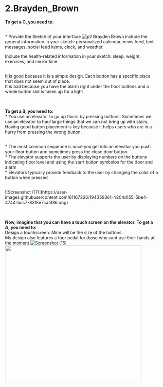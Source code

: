 # 2.Brayden_Brown

**To get a C, you need to:**




<br />* Provide the Sketch of your interface
![p2 Brayden Brown](https://user-images.githubusercontent.com/61167226/202030621-392fc301-622a-4a17-a3ea-5faf1573c33b.png)
Include the general information in your sketch: personalized calendar, news feed, text messages, social feed items, clock, and weather.

Include the health-related information in your sketch: sleep, weight, exercises, and mirror time

<br /> It is good because it is a simple design. Each button has a specific place that does not seem out of place.
<br />It is bad because you have the alarm right under the floor buttons and a whole button slot is taken up for a light

<br /><br />**To get a B, you need to:**
<br />* You use an elevator to go up floors by pressing buttons. Sometimes we use an elevator to haul large things that we can not bring up with stairs.
Having good button placement is key because it helps users who are in a hurry from pressing the wrong button.

<br />* The most common sequence is once you get into an elevator you push your floor button and sometimes press the close door button.
<br />* The elevator supports the user by displaying numbers on the buttons indicating floor level and using the start button symbolos for the door and alarm
<br />* Elevators typically provide feedback to the user by changing the color of a button when pressed

<br />
![Screenshot (17)](https://user-images.githubusercontent.com/61167226/194359361-4204d155-5be4-4744-bcc7-83f8e7caaf86.png)

<br /><br />
**Now, imagine that you can have a touch screen on the elevator. To get a A, you need to:**
<br />Design a touchscreen. Mine will be the size of the buttons.
<br /> My design also features a foor pedal for those who cant use their hands at the moment
![Screenshot (15)](https://user-images.githubusercontent.com/61167226/194359722-44df3aa4-1ca5-45b0-924d-40c03efd1ca1.png)
<br /> <img src="https://user-images.githubusercontent.com/61167226/194360312-1d2fdd06-e893-4101-b49f-ccbf6d7c4ef2.gif" width="450">
